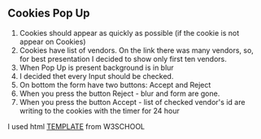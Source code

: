 ## Cookies Pop Up
1. Cookies should appear as quickly as possible (if the cookie is not appear on Cookies)
2. Cookies have list of vendors. On the link there was many vendors, so, for best presentation I decided to show only first ten vendors.
3. When Pop Up is present background is in blur
4. I decided thet every Input should be checked.
5. On bottom the form have two buttons: Accept and Reject
7. When you press the button Reject - blur and form are gone.
8. When you press the button Accept - list of checked vendor's id are writing to the cookies with the timer for 24 hour

 I used html [TEMPLATE](https://www.w3schools.com/w3css/w3css_templates.asp) from W3SCHOOL
